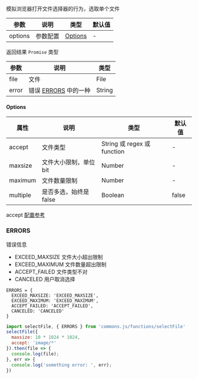 模拟浏览器打开文件选择器的行为，选取单个文件

| 参数 | 说明 | 类型 | 默认值 |
| --- | --- | --- | --- |
| options | 参数配置 | [Options](#options) | - |

返回结果 `Promise` 类型 

| 参数 | 说明 | 类型  |
| --- | --- | --- | 
| file | 文件 | File |
| error | 错误 [ERRORS](#errors) 中的一种 | String |

#### Options
| 属性 | 说明 | 类型 | 默认值 |
| --- | --- | --- | --- |
| accept | 文件类型 | String 或 regex 或 function | - |
| maxsize | 文件大小限制，单位 bit | Number | - |
| maximum | 文件数量限制 | Number | - |
| multiple | 是否多选，始终是 false | Boolean | false |

accept [配置参考](https://git.tezign.com/tezign-core-frontend/commons.js/blob/master/src/functions/checkFileAccept.md)

### ERRORS
错误信息
- EXCEED_MAXSIZE 文件大小超出限制
- EXCEED_MAXIMUM 文件数量超出限制
- ACCEPT_FAILED 文件类型不对
- CANCELED 用户取消选择

```
ERRORS = {
  EXCEED_MAXSIZE: 'EXCEED_MAXSIZE',
  EXCEED_MAXIMUM: 'EXCEED_MAXIMUM',
  ACCEPT_FAILED: 'ACCEPT_FAILED',
  CANCELED: 'CANCELED'
}
```

```js
import selectFile, { ERRORS } from 'commons.js/functions/selectFile'
selectFile({
  maxsize: 10 * 1024 * 1024,
  accept: 'image/*'
}).then(file => {
  console.log(file);
}, err => {
  console.log('something error: ', err);
})
```